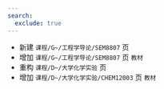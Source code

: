 ```yaml
---
search:
  exclude: true
---
```


- 新建 `课程/G~/工程学导论/SEM8807` 页
- 增加 `课程/G~/工程学导论/SEM8807` 页 `教材`
- 重构 `课程/D~/大学化学实验` 页
- 增加 `课程/D~/大学化学实验/CHEM12003` 页 `教材`